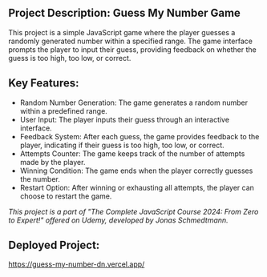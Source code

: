 ## Project Description: Guess My Number Game

This project is a simple JavaScript game where the player guesses a randomly generated number within a specified range. The game interface prompts the player to input their guess, providing feedback on whether the guess is too high, too low, or correct.

## Key Features:

- Random Number Generation: The game generates a random number within a predefined range.
- User Input: The player inputs their guess through an interactive interface.
- Feedback System: After each guess, the game provides feedback to the player, indicating if their guess is too high, too low, or correct.
- Attempts Counter: The game keeps track of the number of attempts made by the player.
- Winning Condition: The game ends when the player correctly guesses the number.
- Restart Option: After winning or exhausting all attempts, the player can choose to restart the game.

*This project is a part of "The Complete JavaScript Course 2024: From Zero to Expert!" offered on Udemy, developed by Jonas Schmedtmann.*

## Deployed Project: 
https://guess-my-number-dn.vercel.app/
